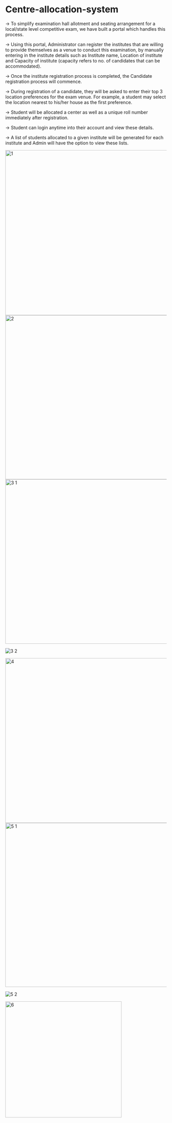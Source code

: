 # Centre-allocation-system
-> To simplify examination hall allotment and seating arrangement for a local/state level competitive exam, we have built a portal which handles this process. 

-> Using this portal, Administrator can register the institutes that are willing to provide themselves as a venue to conduct this examination, by manually entering in the institute details such as Institute name, Location of institute and Capacity of institute (capacity refers to no. of candidates that can be accommodated).

-> Once the institute registration process is completed, the Candidate registration process will commence. 

-> During registration of a candidate, they will be asked to enter their top 3 location preferences for the exam venue. For example, a student may select the location nearest to his/her house as the first preference. 

-> Student will be allocated a center as well as a unique roll number immediately after registration. 

-> Student can login anytime into their account and view these details. 

-> A list of students allocated to a given institute will be generated for each institute and Admin will have the option to view these lists.

<img width="516" alt="1" src="https://user-images.githubusercontent.com/94625954/216759522-e2378275-3eb5-4091-82af-3b62335adcaf.PNG">

<img width="513" alt="2" src="https://user-images.githubusercontent.com/94625954/216759525-68f205fe-9142-4a29-816a-f0f635de8b3b.PNG">

<img width="514" alt="3 1" src="https://user-images.githubusercontent.com/94625954/216759526-b14b9e32-6710-4daa-b8b8-4015a59eccc8.PNG">

![3 2](https://user-images.githubusercontent.com/94625954/216759527-fc7a10c0-6055-4f18-b1e9-3b7f1d88d6f5.png)

<img width="515" alt="4" src="https://user-images.githubusercontent.com/94625954/216759531-66524895-34d1-4ec7-a382-f3f6f7399da6.PNG">

<img width="513" alt="5 1" src="https://user-images.githubusercontent.com/94625954/216759532-38bda7ad-6239-4e28-a258-c09672d3c428.PNG">

![5 2](https://user-images.githubusercontent.com/94625954/216759533-216f113b-d661-4081-bac3-dc1dcccb1831.png)

<img width="363" alt="6" src="https://user-images.githubusercontent.com/94625954/216759534-c5176bc4-080e-4df9-8327-bf7f09a76720.PNG">
